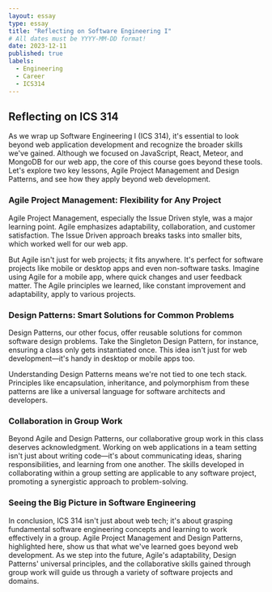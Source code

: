 ```yaml
---
layout: essay
type: essay
title: "Reflecting on Software Engineering I"
# All dates must be YYYY-MM-DD format!
date: 2023-12-11
published: true
labels:
  - Engineering
  - Career
  - ICS314
---
```


## Reflecting on ICS 314

As we wrap up Software Engineering I (ICS 314), it's essential to look beyond web application development and recognize the broader skills we've gained. Although we focused on JavaScript, React, Meteor, and MongoDB for our web app, the core of this course goes beyond these tools. Let's explore two key lessons, Agile Project Management and Design Patterns, and see how they apply beyond web development.

### Agile Project Management: Flexibility for Any Project

Agile Project Management, especially the Issue Driven style, was a major learning point. Agile emphasizes adaptability, collaboration, and customer satisfaction. The Issue Driven approach breaks tasks into smaller bits, which worked well for our web app.

But Agile isn't just for web projects; it fits anywhere. It's perfect for software projects like mobile or desktop apps and even non-software tasks. Imagine using Agile for a mobile app, where quick changes and user feedback matter. The Agile principles we learned, like constant improvement and adaptability, apply to various projects.

### Design Patterns: Smart Solutions for Common Problems

Design Patterns, our other focus, offer reusable solutions for common software design problems. Take the Singleton Design Pattern, for instance, ensuring a class only gets instantiated once. This idea isn't just for web development—it's handy in desktop or mobile apps too.

Understanding Design Patterns means we're not tied to one tech stack. Principles like encapsulation, inheritance, and polymorphism from these patterns are like a universal language for software architects and developers.

### Collaboration in Group Work

Beyond Agile and Design Patterns, our collaborative group work in this class deserves acknowledgment. Working on web applications in a team setting isn't just about writing code—it's about communicating ideas, sharing responsibilities, and learning from one another. The skills developed in collaborating within a group setting are applicable to any software project, promoting a synergistic approach to problem-solving.

### Seeing the Big Picture in Software Engineering

In conclusion, ICS 314 isn't just about web tech; it's about grasping fundamental software engineering concepts and learning to work effectively in a group. Agile Project Management and Design Patterns, highlighted here, show us that what we've learned goes beyond web development. As we step into the future, Agile's adaptability, Design Patterns' universal principles, and the collaborative skills gained through group work will guide us through a variety of software projects and domains.
